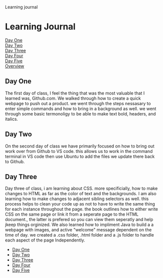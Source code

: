 Learning journal
 <!DOCTYPE html>
<html>
    <head>
        <title>learning jounal</title>
            <h1 id="top"> Learning Journal</h1>
                <a href="#Day_one">Day One</a><br />
                <a href="#Day_two">Day Two</a><br />
                <a href="#Day_three">Day Three</a><br />
                <a href="#Day_four">Day Four</a><br />
                <a href="#Day_five">Day Five</a><br />
                <a href="#overview">Overview</a><br />
            
<h2 id="Day_one"> Day One</h2>
<p>The first day of class, I feel the thing that was the most valuable that I learned was, Github.com. We walked through how to create a quick webpage to push out a product. we went through the steps nessasary to enter simple commands and how to bring in a background as well. we went through some basic termonoligy to be able to make text bold, headers, and italics.
<h2 id="Day_two"> Day Two</h2>
<p>On the second day of class we have primarily focused on how to bring out work over from Github to VS code. this allows us to work in the command terminal in VS code then use Ubuntu to add the files we update there back to Github.
<h2 id="Day_three"> Day Three</h2>
<p>Day three of class, i am learning about CSS. more specificially, how to make changes to HTML as far as the color of text and the backgrounds. I am also learning how to make changes to adjacent sibling selectors as well. this process helps to clean your code up as not to have to write the same thing for each instance throughout the page. the book outlines how to either write CSS on the same page or link it from a seperate page to the HTML document., the latter is prefered so you can view them seperatly and help jkeep things orginized. 
We also learned how to impliment Java to build a a webpage with images, and active "welcome" message dependent on the time of day. we created a .css folder, .html folder and a .js folder to handle each aspect of the page Independently.

<p>
    <ul>
        <li><a href="Day_one">Day One</a></li>
        <li><a href="Day_two">Day Two</a></li>
        <li><a href="Day_three">Day Three</a></li>
        <li><a href="Day_four">Day Four</a></li>
        <li><a href="Day_five">Day Five</a></li>
    </ul>
</P>
